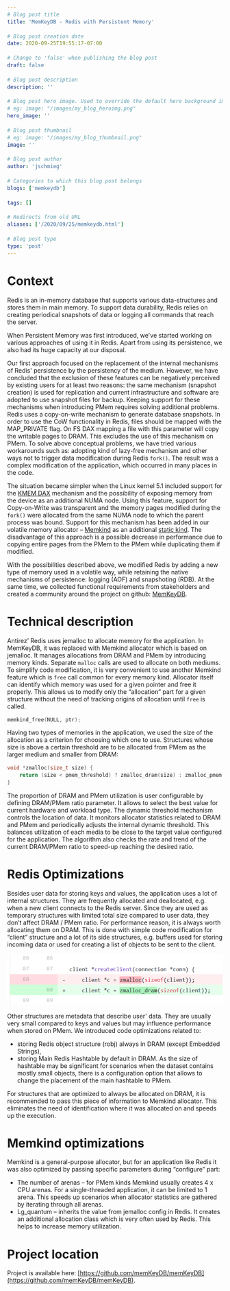 ```yaml
---
# Blog post title
title: 'MemKeyDB - Redis with Persistent Memory'

# Blog post creation date
date: 2020-09-25T19:55:17-07:00

# Change to 'false' when publishing the blog post
draft: false

# Blog post description
description: ''

# Blog post hero image. Used to override the default hero background image.
# eg: image: "/images/my_blog_heroimg.png"
hero_image: ''

# Blog post thumbnail
# eg: image: "/images/my_blog_thumbnail.png"
image: ''

# Blog post author
author: 'jschmieg'

# Categories to which this blog post belongs
blogs: ['memkeydb']

tags: []

# Redirects from old URL
aliases: ['/2020/09/25/memkeydb.html']

# Blog post type
type: 'post'
---
```


# Context

Redis is an in-memory database that supports various data-structures and stores
them in main memory. To support data durability, Redis relies on creating
periodical snapshots of data or logging all commands that reach the server.

When Persistent Memory was first introduced, we've started working on various
approaches of using it in Redis. Apart from using its persistence, we also had
its huge capacity at our disposal.

Our first approach focused on the replacement of the internal mechanisms of
Redis' persistence by the persistency of the medium. However, we have concluded
that the exclusion of these features can be negatively perceived by existing
users for at least two reasons: the same mechanism (snapshot creation) is used
for replication and current infrastructure and software are adopted to use
snapshot files for backup. Keeping support for these mechanisms when introducing
PMem requires solving additional problems. Redis uses a copy-on-write mechanism
to generate database snapshots.
In order to use the CoW functionality in Redis, files should be mapped with the
MAP_PRIVATE flag. On FS DAX mapping a file with this parameter will copy the
writable pages to DRAM. This excludes the use of this mechanism on PMem. To
solve above conceptual problems, we have tried various workarounds such as:
adopting kind of lazy-free mechanism and other ways not to trigger data
modification during Redis `fork()`. The result was a complex modification of the
application, which occurred in many places in the code.

The situation became simpler when the Linux kernel 5.1 included support for the
[KMEM DAX](https://patchwork.kernel.org/cover/10829019/) mechanism and the
possibility of exposing memory from the device as an additional NUMA node. Using
this feature, support for Copy-on-Write was transparent and the memory pages
modified during the `fork()` were allocated from the same NUMA node to which the
parent process was bound. Support for this mechanism has been added in our
volatile memory allocator –
[Memkind](https://pmem.io/blog/2020/01/introduction-to-libmemkind) as an additional [static
kind](https://pmem.io/blog/2020/01/memkind-support-for-kmem-dax-option). The disadvantage of
this approach is a possible decrease in performance due to copying entire
pages from the PMem to the PMem while duplicating them if modified.

With the possibilities described above, we modified Redis by adding a new type
of memory used in a volatile way, while retaining the native mechanisms of
persistence: logging (AOF) and snapshoting (RDB). At the same time, we collected
functional requirements from stakeholders and created a community around the
project on github: [MemKeyDB](https://github.com/memKeyDB/memKeyDB).

# Technical description

Antirez’ Redis uses jemalloc to allocate memory for the application. In
MemKeyDB, it was replaced with Memkind allocator which is based on jemalloc. It
manages allocations from DRAM and PMem by introducing memory kinds. Separate
`malloc` calls are used to allocate on both mediums. To simplify code
modification, it is very convenient to use another Memkind feature which is
`free` call common for every memory kind. Allocator itself can identify which
memory was used for a given pointer and free it properly. This allows us to
modify only the “allocation” part for a given structure without the need of
tracking origins of allocation until `free` is called.

```c
memkind_free(NULL, ptr);
```

Having two types of memories in the application, we used the size of the
allocation as a criterion for choosing which one to use. Structures whose size
is above a certain threshold are to be allocated from PMem as the larger medium
and smaller from DRAM:

```c
void *zmalloc(size_t size) {
    return (size < pmem_threshold) ? zmalloc_dram(size) : zmalloc_pmem(size);
}
```

The proportion of DRAM and PMem utilization is user configurable by defining
DRAM/PMem ratio parameter. It allows to select the best value for current
hardware and workload type. The dynamic threshold mechanism controls the
location of data. It monitors allocator statistics related to DRAM and PMem and
periodically adjusts the internal dynamic threshold. This balances utilization
of each media to be close to the target value configured for the application.
The algorithm also checks the rate and trend of the current DRAM/PMem ratio to
speed-up reaching the desired ratio.

# Redis Optimizations

Besides user data for storing keys and values, the application uses a lot of
internal structures. They are frequently allocated and deallocated, e.g. when a
new client connects to the Redis server. Since they are used as temporary
structures with limited total size compared to user data, they don’t affect DRAM
/ PMem ratio. For performance reason, it is always worth allocating them on
DRAM. This is done with simple code modification for “client” structure and a
lot of its side structures, e.g. buffers used for storing incoming data or used
for creating a list of objects to be sent to the client.

![Client optimization](/images/posts/memkeydb_client.png)

Other structures are metadata that describe user' data. They are usually very
small compared to keys and values but may influence performance when stored on
PMem. We introduced code optimizations related to:

- storing Redis object structure (robj) always in DRAM (except Embedded
  Strings),
- storing Main Redis Hashtable by default in DRAM. As the size of hashtable may
  be significant for scenarios when the dataset contains mostly small objects,
  there is a configuration option that allows to change the placement of the
  main hashtable to PMem.

For structures that are optimized to always be allocated on DRAM, it is
recommended to pass this piece of information to Memkind allocator. This
eliminates the need of identification where it was allocated on and speeds up
the execution.

# Memkind optimizations

Memkind is a general-purpose allocator, but for an application like Redis it was
also optimized by passing specific parameters during “configure” part:

- The number of arenas – for PMem kinds Memkind usually creates 4 x CPU arenas.
  For a single-threaded application, it can be limited to 1 arena. This speeds
  up scenarios when allocator statistics are gathered by iterating through all
  arenas.
- Lg_quantum – inherits the value from jemalloc config in Redis. It creates an
  additional allocation class which is very often used by Redis. This helps to
  increase memory utilization.

# Project location

Project is available here:
[https://github.com/memKeyDB/memKeyDB](https://github.com/memKeyDB/memKeyDB).
